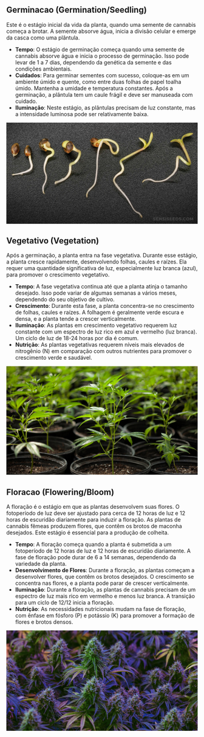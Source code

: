 ## **Germinacao (Germination/Seedling)**

Este é o estágio inicial da vida da planta, quando uma semente de cannabis começa a brotar. A semente absorve água, inicia a divisão celular e emerge da casca como uma plântula.

- **Tempo**: O estágio de germinação começa quando uma semente de cannabis absorve água e inicia o processo de germinação. Isso pode levar de 1 a 7 dias, dependendo da genética da semente e das condições ambientais.
- **Cuidados**: Para germinar sementes com sucesso, coloque-as em um ambiente úmido e quente, como entre duas folhas de papel toalha úmido. Mantenha a umidade e temperatura constantes. Após a germinação, a plântula tem um caule frágil e deve ser manuseada com cuidado.
- **Iluminação**: Neste estágio, as plântulas precisam de luz constante, mas a intensidade luminosa pode ser relativamente baixa.

<p align="center">
<img src="germination.jpeg" alt="drawing" width="800"/>
</p>

## **Vegetativo (Vegetation)**

Após a germinação, a planta entra na fase vegetativa. Durante esse estágio, a planta cresce rapidamente, desenvolvendo folhas, caules e raízes. Ela requer uma quantidade significativa de luz, especialmente luz branca (azul), para promover o crescimento vegetativo.

- **Tempo**: A fase vegetativa continua até que a planta atinja o tamanho desejado. Isso pode variar de algumas semanas a vários meses, dependendo do seu objetivo de cultivo.
- **Crescimento**: Durante esta fase, a planta concentra-se no crescimento de folhas, caules e raízes. A folhagem é geralmente verde escura e densa, e a planta tende a crescer verticalmente.
- **Iluminação**: As plantas em crescimento vegetativo requerem luz constante com um espectro de luz rico em azul e vermelho (luz branca). Um ciclo de luz de 18-24 horas por dia é comum.
- **Nutrição**: As plantas vegetativas requerem níveis mais elevados de nitrogênio (N) em comparação com outros nutrientes para promover o crescimento verde e saudável.

<p align="center">
<img src="vegetation.webp" alt="drawing" width="800"/>
</p>

## **Floracao (Flowering/Bloom)**

A floração é o estágio em que as plantas desenvolvem suas flores. O fotoperíodo de luz deve ser ajustado para cerca de 12 horas de luz e 12 horas de escuridão diariamente para induzir a floração. As plantas de cannabis fêmeas produzem flores, que contêm os brotos de maconha desejados. Este estágio é essencial para a produção de colheita.

- **Tempo**: A floração começa quando a planta é submetida a um fotoperíodo de 12 horas de luz e 12 horas de escuridão diariamente. A fase de floração pode durar de 6 a 14 semanas, dependendo da variedade da planta.
- **Desenvolvimento de Flores**: Durante a floração, as plantas começam a desenvolver flores, que contêm os brotos desejados. O crescimento se concentra nas flores, e a planta pode parar de crescer verticalmente.
- **Iluminação**: Durante a floração, as plantas de cannabis precisam de um espectro de luz mais rico em vermelho e menos luz branca. A transição para um ciclo de 12/12 inicia a floração.
- **Nutrição**: As necessidades nutricionais mudam na fase de floração, com ênfase em fósforo (P) e potássio (K) para promover a formação de flores e brotos densos.

<p align="center">
<img src="flowering.jpeg" alt="drawing" width="800"/>
</p>
